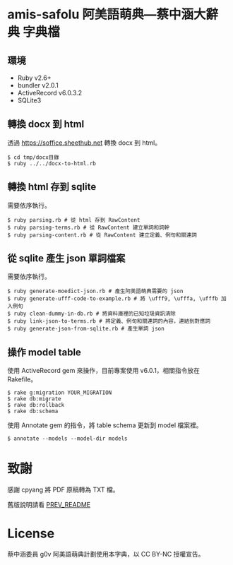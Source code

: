 # amis-safolu 阿美語萌典—蔡中涵大辭典 字典檔

## 環境

* Ruby v2.6+
* bundler v2.0.1
* ActiveRecord v6.0.3.2
* SQLite3

## 轉換 docx 到 html

透過 https://soffice.sheethub.net 轉換 docx 到 html。

```
$ cd tmp/docx目錄
$ ruby ../../docx-to-html.rb
```

## 轉換 html 存到 sqlite

需要依序執行。

```
$ ruby parsing.rb # 從 html 存到 RawContent
$ ruby parsing-terms.rb # 從 RawContent 建立單詞和詞幹
$ ruby parsing-content.rb # 從 RawContent 建立定義、例句和關連詞
```

## 從 sqlite 產生 json 單詞檔案

需要依序執行。

```
$ ruby generate-moedict-json.rb # 產生阿美語萌典需要的 json
$ ruby generate-ufff-code-to-example.rb # 將 \ufff9, \ufffa, \ufffb 加入例句
$ ruby clean-dummy-in-db.rb # 將資料庫裡的已知垃圾資訊清除
$ ruby link-json-to-terms.rb # 將定義、例句和關連詞的內容，連結到對應詞
$ ruby generate-json-from-sqlite.rb # 產生單詞 json
```

## 操作 model table

使用 ActiveRecord gem 來操作，目前專案使用 v6.0.1，相關指令放在 Rakefile。

```
$ rake g:migration YOUR_MIGRATION
$ rake db:migrate
$ rake db:rollback
$ rake db:schema
```

使用 Annotate gem 的指令，將 table schema 更新到 model 檔案裡。

```
$ annotate --models --model-dir models
```

# 致謝

感謝 cpyang 將 PDF 原稿轉為 TXT 檔。

舊版說明請看 [PREV_README](PREV_README.md)

# License

蔡中涵委員 g0v 阿美語萌典計劃使用本字典，以 CC BY-NC 授權宣告。

